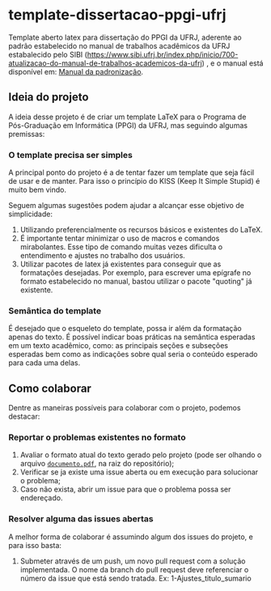 # template-dissertacao-ppgi-ufrj
Template aberto latex para dissertação do PPGI da UFRJ, aderente ao padrão estabelecido no manual de trabalhos acadêmicos da UFRJ estabalecido pelo SIBI (https://www.sibi.ufrj.br/index.php/inicio/700-atualizacao-do-manual-de-trabalhos-academicos-da-ufrj) , e o manual está disponível em: [Manual da padronização](https://drive.google.com/file/d/1IfNy51_qMf8cXEabOlm1U6zMXcH10FWL/view?usp=sharing).

## Ideia do projeto

A ideia desse projeto é de criar um template LaTeX para o Programa de Pós-Graduação em Informática (PPGI) da UFRJ, mas seguindo algumas premissas:

### O template precisa ser simples
A principal ponto do projeto é a de tentar fazer um template que seja fácil de usar e de manter. Para isso o princípio do KISS (Keep It Simple Stupid) é muito bem vindo. 

Seguem algumas sugestões podem ajudar a alcançar esse objetivo de simplicidade:

1. Utilizando preferencialmente os recursos básicos e existentes do LaTeX.
1. É importante tentar minimizar o uso de macros e comandos mirabolantes. Esse tipo de comando muitas vezes dificulta o entendimento e ajustes no trabalho dos usuários.
1. Utilizar pacotes de latex já existentes para conseguir que as formatações desejadas. Por exemplo, para escrever uma epígrafe no formato estabelecido no manual, bastou utilizar o pacote "quoting" já existente. 

### Semântica do template
É desejado que o esqueleto do template, possa ir além da formatação apenas do texto. É possível indicar boas práticas na semântica esperadas em um texto acadêmico, como: as principais seções e subseções esperadas bem como as indicações sobre qual seria o conteúdo esperado para cada uma delas.  

## Como colaborar

Dentre as maneiras possíveis para colaborar com o projeto, podemos destacar:

### Reportar o problemas existentes no formato 

1. Avaliar o formato atual do texto gerado pelo projeto (pode ser olhando o arquivo [`documento.pdf`](documento.pdf), na raiz do repositório);
1. Verificar se ja existe uma issue aberta ou em execução para solucionar o problema;
1. Caso não exista, abrir um issue para que o problema possa ser endereçado.

### Resolver alguma das issues abertas 

A melhor forma de colaborar é assumindo algum dos issues do projeto, e para isso basta:

1. Submeter através de um push, um novo pull request com a solução implementada. O nome da branch do pull request deve referenciar o número da issue que está sendo tratada. Ex: 1-Ajustes_titulo_sumario
